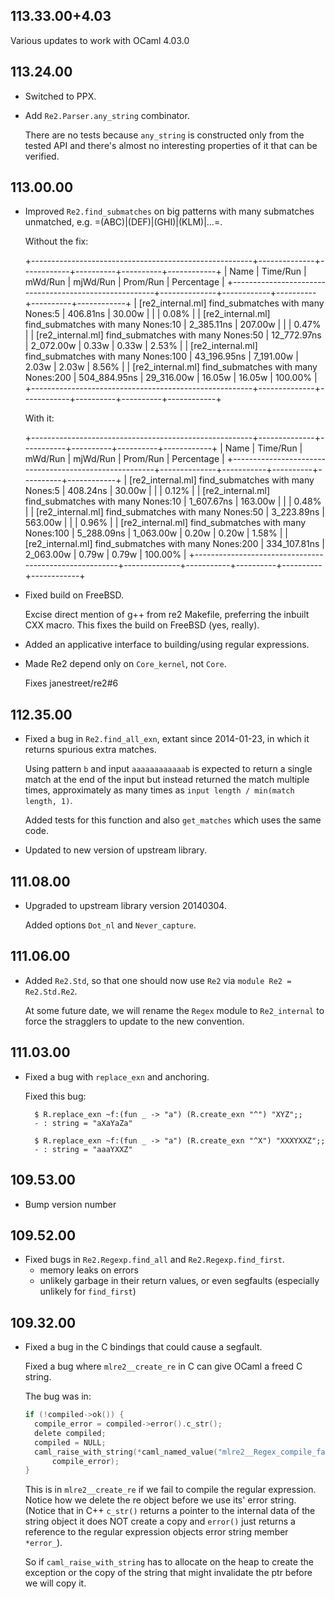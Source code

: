 ## 113.33.00+4.03

Various updates to work with OCaml 4.03.0

## 113.24.00

- Switched to PPX.

- Add `Re2.Parser.any_string` combinator.

  There are no tests because `any_string` is constructed only from the tested
  API and there's almost no interesting properties of it that can be verified.

## 113.00.00

- Improved `Re2.find_submatches` on big patterns with many submatches
  unmatched, e.g. =(ABC)|(DEF)|(GHI)|(KLM)|...=.

    Without the fix:

    +-------------------------------------------------------+--------------+------------+----------+----------+------------+
    | Name                                                  |     Time/Run |    mWd/Run | mjWd/Run | Prom/Run | Percentage |
    +-------------------------------------------------------+--------------+------------+----------+----------+------------+
    | [re2_internal.ml] find_submatches with many Nones:5   |     406.81ns |     30.00w |          |          |      0.08% |
    | [re2_internal.ml] find_submatches with many Nones:10  |   2_385.11ns |    207.00w |          |          |      0.47% |
    | [re2_internal.ml] find_submatches with many Nones:50  |  12_772.97ns |  2_072.00w |    0.33w |    0.33w |      2.53% |
    | [re2_internal.ml] find_submatches with many Nones:100 |  43_196.95ns |  7_191.00w |    2.03w |    2.03w |      8.56% |
    | [re2_internal.ml] find_submatches with many Nones:200 | 504_884.95ns | 29_316.00w |   16.05w |   16.05w |    100.00% |
    +-------------------------------------------------------+--------------+------------+----------+----------+------------+

    With it:

    +-------------------------------------------------------+--------------+-----------+----------+----------+------------+
    | Name                                                  |     Time/Run |   mWd/Run | mjWd/Run | Prom/Run | Percentage |
    +-------------------------------------------------------+--------------+-----------+----------+----------+------------+
    | [re2_internal.ml] find_submatches with many Nones:5   |     408.24ns |    30.00w |          |          |      0.12% |
    | [re2_internal.ml] find_submatches with many Nones:10  |   1_607.67ns |   163.00w |          |          |      0.48% |
    | [re2_internal.ml] find_submatches with many Nones:50  |   3_223.89ns |   563.00w |          |          |      0.96% |
    | [re2_internal.ml] find_submatches with many Nones:100 |   5_288.09ns | 1_063.00w |    0.20w |    0.20w |      1.58% |
    | [re2_internal.ml] find_submatches with many Nones:200 | 334_107.81ns | 2_063.00w |    0.79w |    0.79w |    100.00% |
    +-------------------------------------------------------+--------------+-----------+----------+----------+------------+

- Fixed build on FreeBSD.

    Excise direct mention of g++ from re2 Makefile, preferring the inbuilt CXX
    macro. This fixes the build on FreeBSD (yes, really).

- Added an applicative interface to building/using regular expressions.

- Made Re2 depend only on `Core_kernel`, not `Core`.

    Fixes janestreet/re2#6

## 112.35.00

- Fixed a bug in `Re2.find_all_exn`, extant since 2014-01-23, in which
  it returns spurious extra matches.

    Using pattern `b` and input `aaaaaaaaaaaab` is expected to return
    a single match at the end of the input but instead returned the
    match multiple times, approximately as many times as
    `input length / min(match length, 1)`.

    Added tests for this function and also `get_matches` which uses the
    same code.

- Updated to new version of upstream library.

## 111.08.00

- Upgraded to upstream library version 20140304.

    Added options `Dot_nl` and `Never_capture`.

## 111.06.00

- Added `Re2.Std`, so that one should now use `Re2` via `module Re2 =
  Re2.Std.Re2`.

    At some future date, we will rename the `Regex` module to
    `Re2_internal` to force the stragglers to update to the new
    convention.

## 111.03.00

- Fixed a bug with `replace_exn` and anchoring.

    Fixed this bug:

        $ R.replace_exn ~f:(fun _ -> "a") (R.create_exn "^") "XYZ";;
        - : string = "aXaYaZa"

        $ R.replace_exn ~f:(fun _ -> "a") (R.create_exn "^X") "XXXYXXZ";;
        - : string = "aaaYXXZ"

## 109.53.00

- Bump version number

## 109.52.00

- Fixed bugs in `Re2.Regexp.find_all` and `Re2.Regexp.find_first`.
    * memory leaks on errors
    * unlikely garbage in their return values, or even segfaults
      (especially unlikely for `find_first`)

## 109.32.00

- Fixed a bug in the C bindings that could cause a segfault.

    Fixed a bug where `mlre2__create_re` in C can give OCaml a freed C string.

    The bug was in:

    ```c
    if (!compiled->ok()) {
      compile_error = compiled->error().c_str();
      delete compiled;
      compiled = NULL;
      caml_raise_with_string(*caml_named_value("mlre2__Regex_compile_failed"),
          compile_error);
    }
    ```

    This is in `mlre2__create_re` if we fail to compile the regular
    expression.  Notice how we delete the re object before we use its'
    error string.  (Notice that in C++ `c_str()` returns a pointer to
    the internal data of the string object it does NOT create a copy
    and `error()` just returns a reference to the regular expression
    objects error string member `*error_`).

    So if `caml_raise_with_string` has to allocate on the heap to create
    the exception or the copy of the string that might invalidate the ptr
    before we will copy it.

